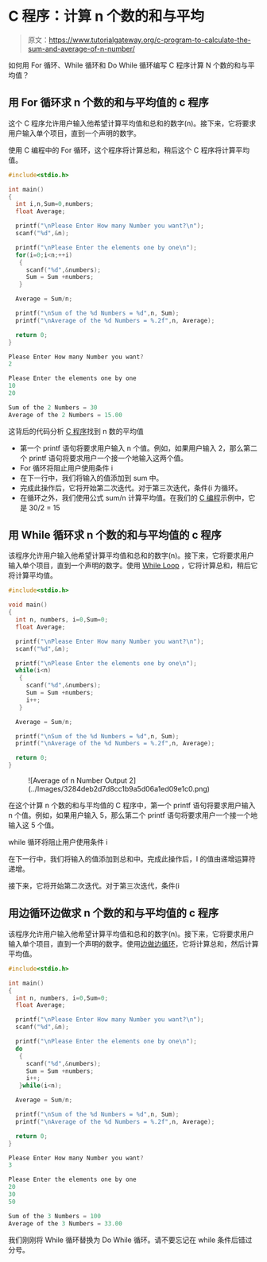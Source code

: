 # C 程序：计算 n 个数的和与平均

> 原文：<https://www.tutorialgateway.org/c-program-to-calculate-the-sum-and-average-of-n-number/>

如何用 For 循环、While 循环和 Do While 循环编写 C 程序计算 N 个数的和与平均值？

## 用 For 循环求 n 个数的和与平均值的 c 程序

这个 C 程序允许用户输入他希望计算平均值和总和的数字(n)。接下来，它将要求用户输入单个项目，直到一个声明的数字。

使用 C 编程中的 For 循环，这个程序将计算总和，稍后这个 C 程序将计算平均值。

```c
#include<stdio.h>

int main()
{
  int i,n,Sum=0,numbers;
  float Average;

  printf("\nPlease Enter How many Number you want?\n");
  scanf("%d",&n);

  printf("\nPlease Enter the elements one by one\n");
  for(i=0;i<n;++i)
   {
     scanf("%d",&numbers);
     Sum = Sum +numbers;
   }

  Average = Sum/n;

  printf("\nSum of the %d Numbers = %d",n, Sum);
  printf("\nAverage of the %d Numbers = %.2f",n, Average);

  return 0;
}
```

```c
Please Enter How many Number you want?
2

Please Enter the elements one by one
10
20

Sum of the 2 Numbers = 30
Average of the 2 Numbers = 15.00
```

这背后的代码分析 [C 程序](https://www.tutorialgateway.org/c-programming-examples/)找到 n 数的平均值

*   第一个 printf 语句将要求用户输入 n 个值。例如，如果用户输入 2，那么第二个 printf 语句将要求用户一个接一个地输入这两个值。
*   For 循环将阻止用户使用条件 i
*   在下一行中，我们将输入的值添加到 sum 中。
*   完成此操作后，它将开始第二次迭代。对于第三次迭代，条件(i <n will="" fail="" so="" it="" exit="" from="" the="" href="https://www.tutorialgateway.org/for-loop-in-c-programming/">为循环。</n>
*   在循环之外，我们使用公式 sum/n 计算平均值。在我们的 [C 编程](https://www.tutorialgateway.org/c-programming/)示例中，它是 30/2 = 15

## 用 While 循环求 n 个数的和与平均值的 c 程序

该程序允许用户输入他希望计算平均值和总和的数字(n)。接下来，它将要求用户输入单个项目，直到一个声明的数字。使用 [While Loop](https://www.tutorialgateway.org/while-loop-in-c/) ，它将计算总和，稍后它将计算平均值。

```c
#include<stdio.h>

void main()
{
  int n, numbers, i=0,Sum=0;
  float Average;

  printf("\nPlease Enter How many Number you want?\n");
  scanf("%d",&n);

  printf("\nPlease Enter the elements one by one\n");
  while(i<n)
   {
     scanf("%d",&numbers);
     Sum = Sum +numbers;
     i++;
   }

  Average = Sum/n;

  printf("\nSum of the %d Numbers = %d",n, Sum);
  printf("\nAverage of the %d Numbers = %.2f",n, Average);

  return 0;
}

```

<figure class="wp-block-image size-large">![Average of n Number Output 2](../Images/3284deb2d7d8cc1b9a5d06a1ed09e1c0.png)</figure>

在这个计算 n 个数的和与平均值的 C 程序中，第一个 printf 语句将要求用户输入 n 个值。例如，如果用户输入 5，那么第二个 printf 语句将要求用户一个接一个地输入这 5 个值。

while 循环将阻止用户使用条件 i

在下一行中，我们将输入的值添加到总和中。完成此操作后，I 的值由递增运算符递增。

接下来，它将开始第二次迭代。对于第三次迭代，条件(i

## 用边循环边做求 n 个数的和与平均值的 c 程序

该程序允许用户输入他希望计算平均值和总和的数字(n)。接下来，它将要求用户输入单个项目，直到一个声明的数字。使用[边做边循环](https://www.tutorialgateway.org/do-while-loop-in-c/)，它将计算总和，然后计算平均值。

```c
#include<stdio.h>

int main()
{
  int n, numbers, i=0,Sum=0;
  float Average;

  printf("\nPlease Enter How many Number you want?\n");
  scanf("%d",&n);

  printf("\nPlease Enter the elements one by one\n");
  do
   {
     scanf("%d",&numbers);
     Sum = Sum +numbers;
     i++;
   }while(i<n);

  Average = Sum/n;

  printf("\nSum of the %d Numbers = %d",n, Sum);
  printf("\nAverage of the %d Numbers = %.2f",n, Average);

  return 0;
}
```

```c
Please Enter How many Number you want?
3

Please Enter the elements one by one
20
30
50

Sum of the 3 Numbers = 100
Average of the 3 Numbers = 33.00
```

我们刚刚将 While 循环替换为 Do While 循环。请不要忘记在 while 条件后错过分号。